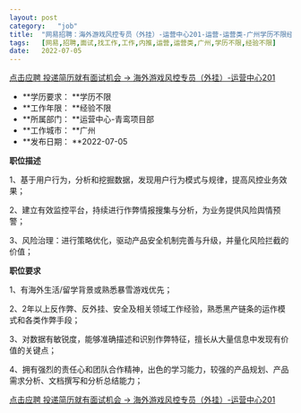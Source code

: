 ```yaml
---
layout:	post
category:	"job"
title:	"网易招聘：海外游戏风控专员（外挂）-运营中心201-运营-运营类-广州学历不限经验不限"
tags:	[网易,招聘,面试,找工作,工作,内推,运营,运营类,广州,学历不限,经验不限]
date:	2022-07-05
---
```


[点击应聘 投递简历就有面试机会 ->  海外游戏风控专员（外挂）-运营中心201](http://mobile.bole.netease.com/bole/boleDetail?id=39830&employeeId=346f03c3cda5f04c&key=all)



- **学历要求： **学历不限
- **工作年限： **经验不限
- **所属部门： **运营中心-青鸾项目部
- **工作城市： **广州
- **发布日期： **2022-07-05



**职位描述**

1、基于用户行为，分析和挖掘数据，发现用户行为模式与规律，提高风控业务效果；

2、建立有效监控平台，持续进行作弊情报搜集与分析，为业务提供风险舆情预警； 

3、风险治理：进行策略优化，驱动产品安全机制完善与升级，并量化风险拦截的价值；



**职位要求**

1、有海外生活/留学背景或熟悉暴雪游戏优先； 

2、2年以上反作弊、反外挂、安全及相关领域工作经验，熟悉黑产链条的运作模式和各类作弊手段； 

3、对数据有敏锐度，能够准确描述和识别作弊特征，擅长从大量信息中发现有价值的关键点； 

4、拥有强烈的责任心和团队合作精神，出色的学习能力，较强的产品规划、产品需求分析、文档撰写和分析总结能力；



[点击应聘 投递简历就有面试机会 ->  海外游戏风控专员（外挂）-运营中心201](http://mobile.bole.netease.com/bole/boleDetail?id=39830&employeeId=346f03c3cda5f04c&key=all)